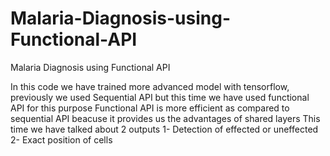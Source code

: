 # Malaria-Diagnosis-using-Functional-API
Malaria Diagnosis using Functional API

In this code we have trained more advanced model with tensorflow, previously we used Sequential API but this time we have used functional API for this purpose 
Functional API is more efficient as compared to sequential API
beacuse it provides us the advantages of shared layers 
This time we have talked about 2 outputs
1- Detection of effected or uneffected
2- Exact position of cells
